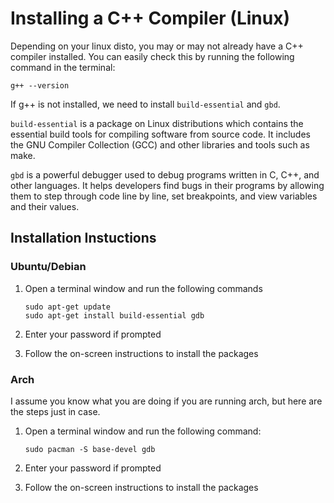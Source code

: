 # Installing a C++ Compiler (Linux)

Depending on your linux disto, you may or may not already have a C++  compiler installed. You can easily check this by running the following command in the terminal:

```
g++ --version
```

If g++ is not installed, we need to install `build-essential` and `gbd`.

`build-essential` is a package on Linux distributions which contains the essential build tools for compiling software from source code. It includes the GNU Compiler Collection (GCC) and other libraries and tools such as make.

`gbd` is a powerful debugger used to debug programs written in C, C++, and other languages. It helps developers find bugs in their programs by allowing them to step through code line by line, set breakpoints, and view variables and their values.

## Installation Instuctions


### Ubuntu/Debian

1. Open a terminal window and run the following commands 
    ```
    sudo apt-get update
    sudo apt-get install build-essential gdb
    ```

2. Enter your password if prompted

3. Follow the on-screen instructions to install the packages

### Arch

I assume you know what you are doing if you are running arch, but here are the steps just in case.

1. Open a terminal window and run the following command: 
   ```
   sudo pacman -S base-devel gdb
   ```

2. Enter your password if prompted

3. Follow the on-screen instructions to install the packages
